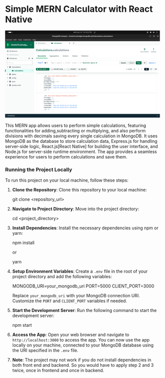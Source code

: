 <h1>Simple MERN Calculator with React Native</h1>
<img alt="Screen Shot of the App's UI" src="./utils/images/Pasted image.png">
<p>This MERN app allows users to perform simple calculations, featuring functionalities for adding,subtracting or multiplying, and also perform divisions with decimals saving every single calculation in MongoDB. It uses MongoDB as the database to store calculation data, Express.js for handling server-side logic, React.js[React Native] for building the user interface, and Node.js for server-side runtime environment. The app provides a seamless experience for users to perform calculations and save them.</p>
<h3>Running the Project Locally</h3>
  <p>To run this project on your local machine, follow these steps:

1. <b>Clone the Repository</b>: Clone this repository to your local machine:

   git clone <repository_url>

2. <b>Navigate to Project Directory</b>: Move into the project directory:

   cd <project_directory>

3. <b>Install Dependencies</b>: Install the necessary dependencies using npm or yarn:

   npm install

   or

   yarn

4. <b>Setup Environment Variables</b>: Create a `.env` file in the root of your project directory and add the following variables:

   MONGODB_URI=your_mongodb_uri
   PORT=5000
   CLIENT_PORT=3000

   Replace `your_mongodb_uri` with your MongoDB connection URI. Customize the `PORT` and `CLIENT_PORT` variables if needed.

5. <b>Start the Development Server</b>: Run the following command to start the development server:

   npm start

6. <b>Access the App</b>: Open your web browser and navigate to `http://localhost:3000` to access the app. You can now use the app locally on your machine, connected to your MongoDB database using the URI specified in the `.env` file.

7. <b>Note</b>: The project may not work if you do not install dependencies in both front end and backend. So you would have to apply step 2 and 3 twice, once in frontend and once in backend.
</p>
